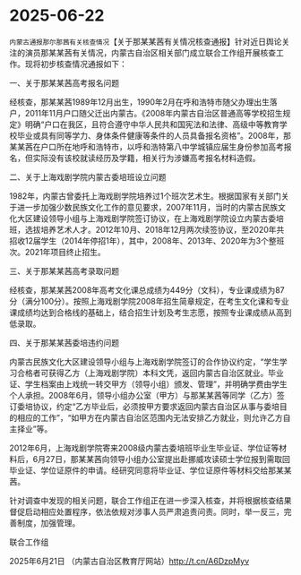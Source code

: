 # 2025-06-22

`内蒙古通报那尔那茜有关核查情况`【关于那某某茜有关情况核查通报】针对近日舆论关注的演员那某某茜有关情况，内蒙古自治区相关部门成立联合工作组开展核查工作。现将初步核查情况通报如下：

一、关于那某某茜高考报名问题

经核查，那某某茜1989年12月出生，1990年2月在呼和浩特市随父办理出生落户，2011年11月户口随父迁出内蒙古。《2008年内蒙古自治区普通高等学校招生规定》明确“户口在我区，且符合遵守中华人民共和国宪法和法律、高级中等教育学校毕业或具有同等学力、身体条件健康等条件的人员具备报名资格”。2008年，那某某茜在户口所在地呼和浩特市，以呼和浩特第八中学城镇应届生身份参加高考报名，但实际没有该校就读经历及学籍，相关行为涉嫌高考报名材料造假。

二、关于上海戏剧学院内蒙古委培班设立问题

1982年，内蒙古曾委托上海戏剧学院培养过1个班次艺术生。根据国家有关部门关于进一步加强少数民族文化工作的意见要求，2007年11月，当时的内蒙古民族文化大区建设领导小组与上海戏剧学院签订协议，在上海戏剧学院设立内蒙古委培班，选拔培养艺术人才。2012年10月、2018年12月两次续签协议，至2020年共招收12届学生（2014年停招1年），其中，2008年、2013年、2020年为3个整班次。2021年项目终止招生。

三、关于那某某茜高考录取问题

经核查，那某某茜2008年高考文化课总成绩为449分（文科），专业课成绩为87分（满分100分）。按照上海戏剧学院2008年招生简章规定，在考生文化课和专业课成绩均达到合格线的基础上，结合招生计划及考生志愿，按照专业课成绩从高到低录取。

四、关于那某某茜委培违约问题

内蒙古民族文化大区建设领导小组与上海戏剧学院签订的合作协议约定，“学生学习合格者可获得乙方（上海戏剧学院）本科文凭，返回内蒙古自治区就业。毕业证、学生档案由上戏统一转交甲方（领导小组）颁发、管理”，并明确学费由学生个人承担。2008年6月，领导小组办公室（甲方）与那某某茜等同学（乙方）签订委培协议，约定“乙方毕业后，必须按甲方要求返回内蒙古自治区从事与委培目的相应的工作”，“如甲方在内蒙古自治区范围内无法安排乙方就业，则允许乙方自主择业”等。

2012年6月，上海戏剧学院寄来2008级内蒙古委培班毕业生毕业证、学位证等材料后，6月27日，那某某茜向领导小组办公室提出赴挪威攻读硕士学位报到需取回毕业证、学位证原件的申请。经研究同意将毕业证、学位证原件等材料交给那某某茜。

针对调查中发现的相关问题，联合工作组正在进一步深入核查，并将根据核查结果督促启动相应处置程序，依法依规对涉事人员严肃追责问责。同时，举一反三，完善制度，加强管理。

联合工作组

2025年6月21日 （内蒙古自治区教育厅网站）http://t.cn/A6DzpMyv
